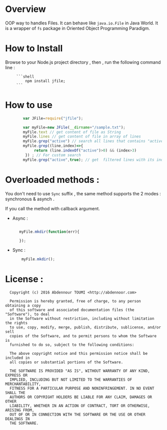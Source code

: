 # Overview

OOP way to handles Files. It can behave like `java.io.File` in Java World. It is a wrapper of `fs` package in Oriented Object Programming Paradigm.

# How to Install

   Browse to your Node.js project directory , then , run the following command line :

         ```shell
             npm install jfile;
         ```

# How to use



```js
        var JFile=require("jfile");

        var myFile=new JFile(__dirname+"/sample.txt");
        myFile.text // get content of file as String
        myFile.lines // get content of file in array of lines
        myFile.grep("active") // search all lines that contains "active" word
        myFile.grep((line,index)=>{
             return (line.indexOf("active")>0) && (index>3)
         }) ; // For custom search   
        myFile.grep("active",true); // get  filtered lines with its index
```

# Overloaded methods :

You don't need to use `Sync` suffix , the same method supports the 2 modes : synchronous & asynch .

If you call the method with callback argument.

 * Async  :

     ```js

        myFile.mkdir(function(err){

        });

     ```    

  * Sync :

       ```js
           myFile.mkdir();
       ```

# License :


      Copyright (c) 2016 Abdennour TOUMI <http://abdennoor.com>

      Permission is hereby granted, free of charge, to any person obtaining a copy
      of this software and associated documentation files (the "Software"), to deal
      in the Software without restriction, including without limitation the rights
      to use, copy, modify, merge, publish, distribute, sublicense, and/or sell
      copies of the Software, and to permit persons to whom the Software is
      furnished to do so, subject to the following conditions:

      The above copyright notice and this permission notice shall be included in
      all copies or substantial portions of the Software.

      THE SOFTWARE IS PROVIDED "AS IS", WITHOUT WARRANTY OF ANY KIND, EXPRESS OR
      IMPLIED, INCLUDING BUT NOT LIMITED TO THE WARRANTIES OF MERCHANTABILITY,
      FITNESS FOR A PARTICULAR PURPOSE AND NONINFRINGEMENT. IN NO EVENT SHALL THE
      AUTHORS OR COPYRIGHT HOLDERS BE LIABLE FOR ANY CLAIM, DAMAGES OR OTHER
      LIABILITY, WHETHER IN AN ACTION OF CONTRACT, TORT OR OTHERWISE, ARISING FROM,
      OUT OF OR IN CONNECTION WITH THE SOFTWARE OR THE USE OR OTHER DEALINGS IN
      THE SOFTWARE.
